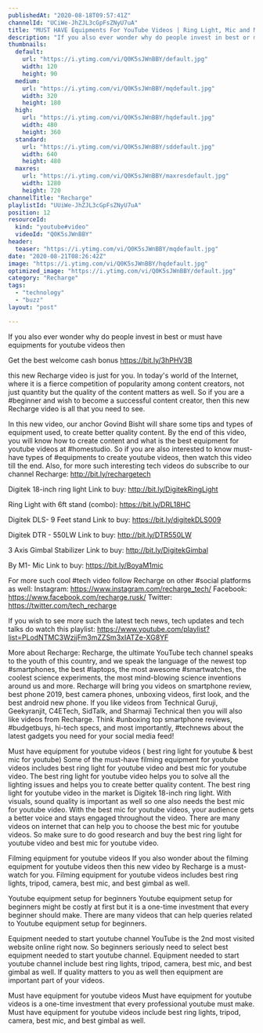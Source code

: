```yaml
---
publishedAt: "2020-08-18T09:57:41Z"
channelId: "UCiWe-JhZJL3cGpFsZNyU7uA"
title: "MUST HAVE Equipments For YouTube Videos | Ring Light, Mic and More"
description: "If you also ever wonder why do people invest in best or must have equipments for youtube videos then \n\nGet the best welcome cash bonus https://bit.ly/3hPHV3B\n\nthis new Recharge video is just for you. In today's world of the Internet, where it is a fierce competition of popularity among content creators, not just quantity but the quality of the content matters as well. So if you are a #beginner and wish to become a successful content creator, then this new Recharge video is all that you need to see. \n\nIn this new video, our anchor Govind Bisht will share some tips and types of equipment used, to create better quality content. By the end of this video, you will know how to create content and what is the best equipment for youtube videos at #homestudio. So if you are also interested to know must-have types of #equipments to create youtube videos, then watch this video till the end. Also, for more such interesting tech videos do subscribe to our channel Recharge: http://bit.ly/rechargetech\n\nDigitek 18-inch ring light\nLink to buy: http://bit.ly/DigitekRingLight \n\nRing Light with 6ft stand (combo): https://bit.ly/DRL18HC\n\nDigitek DLS- 9 Feet stand\nLink to buy: https://bit.ly/digitekDLS009\n\nDigitek DTR - 550LW\nLink to buy:  http://bit.ly/DTR550LW\n\n3 Axis Gimbal Stabilizer\nLink to buy:  http://bit.ly/DigitekGimbal\n\nBy M1- Mic\nLink to buy: https://bit.ly/BoyaM1mic\n\nFor more such cool #tech video follow Recharge on other #social platforms as well: \nInstagram: https://www.instagram.com/recharge_tech/ \nFacebook: https://www.facebook.com/recharge.rusk/ \nTwitter: https://twitter.com/tech_recharge\n\nIf you wish to see more such the latest tech news, tech updates and tech talks do watch this playlist: \nhttps://www.youtube.com/playlist?list=PLodNTMC3WzjjFm3mZZSm3xIATZe-XG8YF\n\n\nMore about Recharge: Recharge, the ultimate YouTube tech channel speaks to the youth of this country, and we speak the language of the newest top #smartphones, the best #laptops, the most awesome #smartwatches, the coolest science experiments, the most mind-blowing science inventions around us and more. Recharge will bring you videos on smartphone review, best phone 2019, best camera phones, unboxing videos, first look, and the best android new phone. If you like videos from Technical Guruji, Geekyranjit, C4ETech, SidTalk, and Sharmaji Technical then you will also like videos from Recharge. Think #unboxing top smartphone reviews, #budgetbuys, hi-tech specs, and most importantly, #technews about the latest gadgets you need for your social media feed!\n\nMust have equipment for youtube videos ( best ring light for youtube & best mic for youtube)\nSome of the must-have filming equipment for youtube videos includes best ring light for youtube video and best mic for youtube video. The best ring light for youtube video helps you to solve all the lighting issues and helps you to create better quality content. The best ring light for youtube video in the market is Digitek 18-inch ring light. With visuals, sound quality is important as well so one also needs the best mic for youtube video. With the best mic for youtube videos, your audience gets a better voice and stays engaged throughout the video. There are many videos on internet that can help you to choose the best mic for youtube videos. So make sure to do good research and buy the best ring light for youtube video and best mic for youtube video.\n\nFilming equipment for youtube videos\nIf you also wonder about the filming equipment for youtube videos then this new video by Recharge is a must-watch for you. Filming equipment for youtube videos includes best ring lights, tripod, camera, best mic, and best gimbal as well.\n\nYoutube equipment setup for beginners\nYoutube equipment setup for beginners might be costly at first but it is a one-time investment that every beginner should make. There are many videos that can help queries related to Youtube equipment setup for beginners. \n\nEquipment needed to start youtube channel\nYouTube is the 2nd most visited website online right now. So beginners seriously need to select best \nequipment needed to start youtube channel.   Equipment needed to start youtube channel include best ring lights, tripod, camera, best mic, and best gimbal as well.  If quality matters to you as well then equipment are important part of your videos.\n\nMust have equipment for youtube videos\nMust have equipment for youtube videos is a one-time investment that every professional youtube must make. Must have equipment for youtube videos include best ring lights, tripod, camera, best mic, and best gimbal as well."
thumbnails:
  default:
    url: "https://i.ytimg.com/vi/Q0K5sJWnBBY/default.jpg"
    width: 120
    height: 90
  medium:
    url: "https://i.ytimg.com/vi/Q0K5sJWnBBY/mqdefault.jpg"
    width: 320
    height: 180
  high:
    url: "https://i.ytimg.com/vi/Q0K5sJWnBBY/hqdefault.jpg"
    width: 480
    height: 360
  standard:
    url: "https://i.ytimg.com/vi/Q0K5sJWnBBY/sddefault.jpg"
    width: 640
    height: 480
  maxres:
    url: "https://i.ytimg.com/vi/Q0K5sJWnBBY/maxresdefault.jpg"
    width: 1280
    height: 720
channelTitle: "Recharge"
playlistId: "UUiWe-JhZJL3cGpFsZNyU7uA"
position: 12
resourceId:
  kind: "youtube#video"
  videoId: "Q0K5sJWnBBY"
header:
  teaser: "https://i.ytimg.com/vi/Q0K5sJWnBBY/mqdefault.jpg"
date: "2020-08-21T08:26:42Z"
image: "https://i.ytimg.com/vi/Q0K5sJWnBBY/hqdefault.jpg"
optimized_image: "https://i.ytimg.com/vi/Q0K5sJWnBBY/default.jpg"
category: "Recharge"
tags:
  - "technology"
  - "buzz"
layout: "post"

---
```

If you also ever wonder why do people invest in best or must have equipments for youtube videos then 

Get the best welcome cash bonus https://bit.ly/3hPHV3B

this new Recharge video is just for you. In today's world of the Internet, where it is a fierce competition of popularity among content creators, not just quantity but the quality of the content matters as well. So if you are a #beginner and wish to become a successful content creator, then this new Recharge video is all that you need to see. 

In this new video, our anchor Govind Bisht will share some tips and types of equipment used, to create better quality content. By the end of this video, you will know how to create content and what is the best equipment for youtube videos at #homestudio. So if you are also interested to know must-have types of #equipments to create youtube videos, then watch this video till the end. Also, for more such interesting tech videos do subscribe to our channel Recharge: http://bit.ly/rechargetech

Digitek 18-inch ring light
Link to buy: http://bit.ly/DigitekRingLight 

Ring Light with 6ft stand (combo): https://bit.ly/DRL18HC

Digitek DLS- 9 Feet stand
Link to buy: https://bit.ly/digitekDLS009

Digitek DTR - 550LW
Link to buy:  http://bit.ly/DTR550LW

3 Axis Gimbal Stabilizer
Link to buy:  http://bit.ly/DigitekGimbal

By M1- Mic
Link to buy: https://bit.ly/BoyaM1mic

For more such cool #tech video follow Recharge on other #social platforms as well: 
Instagram: https://www.instagram.com/recharge_tech/ 
Facebook: https://www.facebook.com/recharge.rusk/ 
Twitter: https://twitter.com/tech_recharge

If you wish to see more such the latest tech news, tech updates and tech talks do watch this playlist: 
https://www.youtube.com/playlist?list=PLodNTMC3WzjjFm3mZZSm3xIATZe-XG8YF


More about Recharge: Recharge, the ultimate YouTube tech channel speaks to the youth of this country, and we speak the language of the newest top #smartphones, the best #laptops, the most awesome #smartwatches, the coolest science experiments, the most mind-blowing science inventions around us and more. Recharge will bring you videos on smartphone review, best phone 2019, best camera phones, unboxing videos, first look, and the best android new phone. If you like videos from Technical Guruji, Geekyranjit, C4ETech, SidTalk, and Sharmaji Technical then you will also like videos from Recharge. Think #unboxing top smartphone reviews, #budgetbuys, hi-tech specs, and most importantly, #technews about the latest gadgets you need for your social media feed!

Must have equipment for youtube videos ( best ring light for youtube & best mic for youtube)
Some of the must-have filming equipment for youtube videos includes best ring light for youtube video and best mic for youtube video. The best ring light for youtube video helps you to solve all the lighting issues and helps you to create better quality content. The best ring light for youtube video in the market is Digitek 18-inch ring light. With visuals, sound quality is important as well so one also needs the best mic for youtube video. With the best mic for youtube videos, your audience gets a better voice and stays engaged throughout the video. There are many videos on internet that can help you to choose the best mic for youtube videos. So make sure to do good research and buy the best ring light for youtube video and best mic for youtube video.

Filming equipment for youtube videos
If you also wonder about the filming equipment for youtube videos then this new video by Recharge is a must-watch for you. Filming equipment for youtube videos includes best ring lights, tripod, camera, best mic, and best gimbal as well.

Youtube equipment setup for beginners
Youtube equipment setup for beginners might be costly at first but it is a one-time investment that every beginner should make. There are many videos that can help queries related to Youtube equipment setup for beginners. 

Equipment needed to start youtube channel
YouTube is the 2nd most visited website online right now. So beginners seriously need to select best 
equipment needed to start youtube channel.   Equipment needed to start youtube channel include best ring lights, tripod, camera, best mic, and best gimbal as well.  If quality matters to you as well then equipment are important part of your videos.

Must have equipment for youtube videos
Must have equipment for youtube videos is a one-time investment that every professional youtube must make. Must have equipment for youtube videos include best ring lights, tripod, camera, best mic, and best gimbal as well.